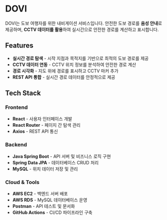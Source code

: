 # DOVI

DOVI는 도보 여행자를 위한 내비게이션 서비스입니다. 안전한 도보 경로를 **음성 안내**로 제공하며, **CCTV 데이터를 활용**하여 실시간으로 안전한 경로를 계산하고 표시합니다.

## Features

- **실시간 경로 탐색** - 시작 지점과 목적지를 기반으로 최적의 도보 경로를 제공
- **CCTV 데이터 연동** - CCTV 위치 정보를 분석하여 안전한 경로 계산
- **경로 시각화** - 지도 위에 경로를 표시하고 CCTV 마커 추가
- **REST API 통합** - 실시간 경로 데이터를 안정적으로 제공

## Tech Stack

### Frontend
- **React** - 사용자 인터페이스 개발
- **React Router** - 페이지 간 탐색 관리
- **Axios** - REST API 통신

### Backend
- **Java Spring Boot** - API 서버 및 비즈니스 로직 구현
- **Spring Data JPA** - 데이터베이스 CRUD 처리
- **MySQL** - 위치 데이터 저장 및 관리

### Cloud & Tools
- **AWS EC2** - 백엔드 서버 배포
- **AWS RDS** - MySQL 데이터베이스 운영
- **Postman** - API 테스트 및 문서화
- **GitHub Actions** - CI/CD 파이프라인 구축
